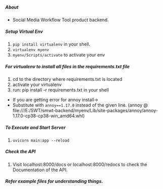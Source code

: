 ##### About
- Social Media Workflow Tool product backend.

##### Setup Virtual Env
1. `pip install virtualenv` in your shell.
2. `virtualenv myenv`
3. `myenv/Scripts/activate` to activate your env

##### For virtualenv to install all files in the requirements.txt file

1. cd to the directory where requirements.txt is located
2. activate your virtualenv
3. run: pip install -r requirements.txt in your shell

- If you are getting error for annoy install->
- Substitute with `annoy==1.17.0` instead of the given line. (annoy @ file:///E:/SWT/smwt-backend/myenv/Lib/site-packages/annoy/annoy-1.17.0-cp38-cp38-win_amd64.whl)

##### To Execute and Start Server
1. `uvicorn main:app --reload`

##### Check the API
1. Visit localhost:8000/docs or localhost:8000/redocs to check the Documentation of the API.

##### Refer example files for understanding things.